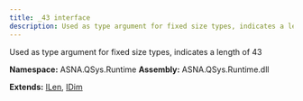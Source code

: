 ```yaml
---
title: _43 interface
description: Used as type argument for fixed size types, indicates a length of 43 
---
```


Used as type argument for fixed size types, indicates a length of 43 

**Namespace:** ASNA.QSys.Runtime
**Assembly:** ASNA.QSys.Runtime.dll

**Extends:** [ILen](/reference/runtime/qsys-runtime/i-len.html), [IDim](/reference/runtime/qsys-runtime/i-dim.html)
<br>
<br>
